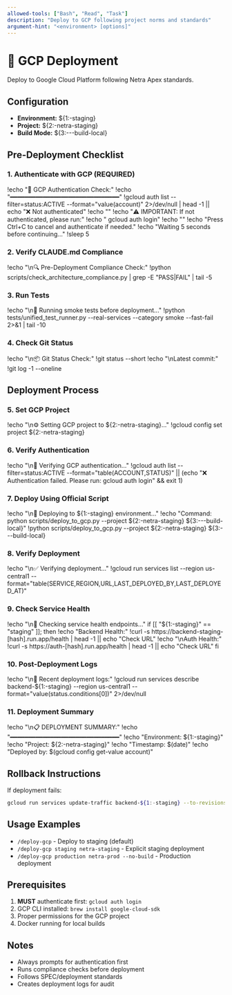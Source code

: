 ```yaml
---
allowed-tools: ["Bash", "Read", "Task"]
description: "Deploy to GCP following project norms and standards"
argument-hint: "<environment> [options]"
---
```


# 🚀 GCP Deployment

Deploy to Google Cloud Platform following Netra Apex standards.

## Configuration
- **Environment:** ${1:-staging}
- **Project:** ${2:-netra-staging}
- **Build Mode:** ${3:---build-local}

## Pre-Deployment Checklist

### 1. Authenticate with GCP (REQUIRED)
!echo "🔐 GCP Authentication Check:"
!echo "━━━━━━━━━━━━━━━━━━━━━━━━━━━━━━"
!gcloud auth list --filter=status:ACTIVE --format="value(account)" 2>/dev/null | head -1 || echo "❌ Not authenticated"
!echo ""
!echo "⚠️  IMPORTANT: If not authenticated, please run:"
!echo "   gcloud auth login"
!echo ""
!echo "Press Ctrl+C to cancel and authenticate if needed."
!echo "Waiting 5 seconds before continuing..."
!sleep 5

### 2. Verify CLAUDE.md Compliance
!echo "\n🔍 Pre-Deployment Compliance Check:"
!python scripts/check_architecture_compliance.py | grep -E "PASS|FAIL" | tail -5

### 3. Run Tests
!echo "\n🧪 Running smoke tests before deployment..."
!python tests/unified_test_runner.py --real-services --category smoke --fast-fail 2>&1 | tail -10

### 4. Check Git Status
!echo "\n📦 Git Status Check:"
!git status --short
!echo "\nLatest commit:"
!git log -1 --oneline

## Deployment Process

### 5. Set GCP Project
!echo "\n⚙️ Setting GCP project to ${2:-netra-staging}..."
!gcloud config set project ${2:-netra-staging}

### 6. Verify Authentication
!echo "\n🔐 Verifying GCP authentication..."
!gcloud auth list --filter=status:ACTIVE --format="table(ACCOUNT,STATUS)" || (echo "❌ Authentication failed. Please run: gcloud auth login" && exit 1)

### 7. Deploy Using Official Script
!echo "\n🚀 Deploying to ${1:-staging} environment..."
!echo "Command: python scripts/deploy_to_gcp.py --project ${2:-netra-staging} ${3:---build-local}"
!python scripts/deploy_to_gcp.py --project ${2:-netra-staging} ${3:---build-local}

### 8. Verify Deployment
!echo "\n✅ Verifying deployment..."
!gcloud run services list --region us-central1 --format="table(SERVICE,REGION,URL,LAST_DEPLOYED_BY,LAST_DEPLOYED_AT)"

### 9. Check Service Health
!echo "\n🎯 Checking service health endpoints..."
if [[ "${1:-staging}" == "staging" ]]; then
    !echo "Backend Health:"
    !curl -s https://backend-staging-[hash].run.app/health | head -1 || echo "Check URL"
    !echo "\nAuth Health:"
    !curl -s https://auth-[hash].run.app/health | head -1 || echo "Check URL"
fi

### 10. Post-Deployment Logs
!echo "\n📄 Recent deployment logs:"
!gcloud run services describe backend-${1:-staging} --region us-central1 --format="value(status.conditions[0])" 2>/dev/null

### 11. Deployment Summary
!echo "\n📋 DEPLOYMENT SUMMARY:"
!echo "━━━━━━━━━━━━━━━━━━━━━━━━━━━━━━"
!echo "Environment: ${1:-staging}"
!echo "Project: ${2:-netra-staging}"
!echo "Timestamp: $(date)"
!echo "Deployed by: $(gcloud config get-value account)"

## Rollback Instructions
If deployment fails:
```bash
gcloud run services update-traffic backend-${1:-staging} --to-revisions=PREVIOUS=100
```

## Usage Examples
- `/deploy-gcp` - Deploy to staging (default)
- `/deploy-gcp staging netra-staging` - Explicit staging deployment
- `/deploy-gcp production netra-prod --no-build` - Production deployment

## Prerequisites
1. **MUST** authenticate first: `gcloud auth login`
2. GCP CLI installed: `brew install google-cloud-sdk`
3. Proper permissions for the GCP project
4. Docker running for local builds

## Notes
- Always prompts for authentication first
- Runs compliance checks before deployment
- Follows SPEC/deployment standards
- Creates deployment logs for audit